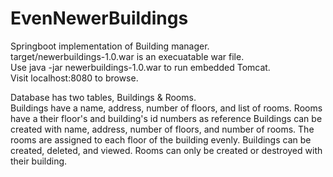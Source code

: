 # EvenNewerBuildings
Springboot implementation of Building manager. <br />
target/newerbuildings-1.0.war is an execuatable war file.<br />
Use java -jar newerbuildings-1.0.war to run embedded Tomcat.<br />
Visit localhost:8080 to browse.<br />

Database has two tables, Buildings & Rooms.<br />
Buildings have a name, address, number of floors, and list of rooms.
Rooms have a their floor's and building's id numbers as reference
Buildings can be created with name, address, number of floors, and number of rooms.
The rooms are assigned to each floor of the building evenly.
Buildings can be created, deleted, and viewed.
Rooms can only be created or destroyed with their building.
